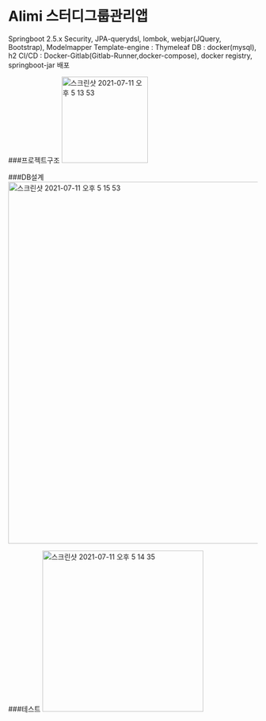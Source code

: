 # Alimi 스터디그룹관리앱
Springboot 2.5.x
Security, JPA-querydsl, lombok, webjar(JQuery, Bootstrap), Modelmapper
Template-engine : Thymeleaf
DB : docker(mysql), h2
CI/CD : Docker-Gitlab(Gitlab-Runner,docker-compose), docker registry, springboot-jar 배포

###프로젝트구조
<img width="174" alt="스크린샷 2021-07-11 오후 5 13 53" src="https://user-images.githubusercontent.com/35190067/125187741-09946e80-e26c-11eb-9af8-404ea4de5487.png">

###DB설계
<img width="730" alt="스크린샷 2021-07-11 오후 5 15 53" src="https://user-images.githubusercontent.com/35190067/125187794-56784500-e26c-11eb-9b12-578f99d458a4.png">


###테스트
<img width="325" alt="스크린샷 2021-07-11 오후 5 14 35" src="https://user-images.githubusercontent.com/35190067/125187770-292b9700-e26c-11eb-9bea-67f2f9c6ee4d.png">
